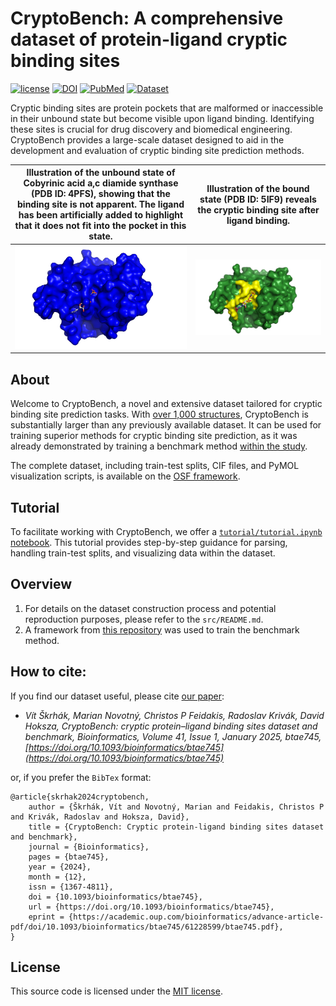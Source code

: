 # CryptoBench: A comprehensive dataset of protein-ligand cryptic binding sites
[![license](https://img.shields.io/badge/license-MIT-blue.svg)](https://github.com/skrhakv/CryptoBench/blob/master/LICENSE)
[![DOI](https://img.shields.io/badge/DOI-10.1093%2Fbioinformatics%2Fbtae745-blue.svg)](https://doi.org/10.1093/bioinformatics/btae745)
[![PubMed](https://img.shields.io/badge/PubMed-39693053-blue.svg)](https://pubmed.ncbi.nlm.nih.gov/39693053/)
[![Dataset](https://img.shields.io/badge/Dataset%20on%20OSF-10.17605%2FOSF.IO%2FPZ4A9%20-blue.svg)](https://osf.io/pz4a9/)


Cryptic binding sites are protein pockets that are malformed or inaccessible in their unbound state but become visible upon ligand binding. Identifying these sites is crucial for drug discovery and biomedical engineering. CryptoBench provides a large-scale dataset designed to aid in the development and evaluation of cryptic binding site prediction methods.

Illustration of the unbound state of Cobyrinic acid a,c diamide synthase (PDB ID: 4PFS), showing that the binding site is not apparent. The ligand has been artificially added to highlight that it does not fit into the pocket in this state.  |  Illustration of the bound state (PDB ID: 5IF9) reveals the cryptic binding site after ligand binding.
:-------------------------:|:-------------------------:
![](https://github.com/skrhakv/CryptoBench/blob/master/img/4pfs.png?raw=true)  |  ![](https://github.com/skrhakv/CryptoBench/blob/master/img/5if9.png?raw=true)


## About
Welcome to CryptoBench, a novel and extensive dataset tailored for cryptic binding site prediction tasks. With [over 1,000 structures](https://academic.oup.com/view-large/500101074), CryptoBench is substantially larger than any previously available dataset. It can be used for training superior methods for cryptic binding site prediction, as it was already demonstrated by training a benchmark method [within the study](https://academic.oup.com/view-large/figure/500101098/btae745f4.tif).

The complete dataset, including train-test splits, CIF files, and PyMOL visualization scripts, is available on the [OSF framework](https://osf.io/pz4a9/). 

## Tutorial
To facilitate working with CryptoBench, we offer a [`tutorial/tutorial.ipynb` notebook](https://github.com/skrhakv/CryptoBench/blob/master/tutorial/tutorial.ipynb). This tutorial provides step-by-step guidance for parsing, handling train-test splits, and visualizing data within the dataset.

## Overview
1. For details on the dataset construction process and potential reproduction purposes, please refer to the `src/README.md`.
2. A framework from [this repository](https://github.com/skrhakv/apolo/tree/cryptobench-v2) was used to train the benchmark method.

## How to cite:
If you find our dataset useful, please cite [our paper](https://academic.oup.com/bioinformatics/article/41/1/btae745/7927823):


- *Vít Škrhák, Marian Novotný, Christos P Feidakis, Radoslav Krivák, David Hoksza, CryptoBench: cryptic protein–ligand binding sites dataset and benchmark, Bioinformatics, Volume 41, Issue 1, January 2025, btae745, [https://doi.org/10.1093/bioinformatics/btae745](https://doi.org/10.1093/bioinformatics/btae745)*


or, if you prefer the `BibTex` format:

```
@article{skrhak2024cryptobench,
    author = {Škrhák, Vít and Novotný, Marian and Feidakis, Christos P and Krivák, Radoslav and Hoksza, David},
    title = {CryptoBench: Cryptic protein-ligand binding sites dataset and benchmark},
    journal = {Bioinformatics},
    pages = {btae745},
    year = {2024},
    month = {12},
    issn = {1367-4811},
    doi = {10.1093/bioinformatics/btae745},
    url = {https://doi.org/10.1093/bioinformatics/btae745},
    eprint = {https://academic.oup.com/bioinformatics/advance-article-pdf/doi/10.1093/bioinformatics/btae745/61228599/btae745.pdf},
}
```

## License
This source code is licensed under the [MIT license](https://github.com/skrhakv/CryptoBench/blob/master/LICENSE).

